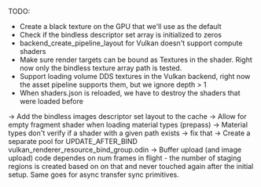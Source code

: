 
TODO:
- Create a black texture on the GPU that we'll use as the default 
- Check if the bindless descriptor set array is initialized to zeros
- backend_create_pipeline_layout for Vulkan doesn't support compute shaders
- Make sure render targets can be bound as Textures in the shader. Right now only the bindless texture array path is tested.
- Support loading volume DDS textures in the Vulkan backend, right now the asset pipeline supports them, but we ignore depth > 1
- When shaders.json is reloaded, we have to destroy the shaders that were loaded before

-> Add the bindless images descriptor set layout to the cache
-> Allow for empty fragment shader when loading material types (prepass)
-> Material types don't verify if a shader with a given path exists -> fix that
-> Create a separate pool for UPDATE_AFTER_BIND vulkan_renderer_resource_bind_group.odin
-> Buffer upload (and image upload) code dependes on num frames in flight - the number of staging regions is created based on 
    on that and never touched again after the initial setup. Same goes for async transfer sync primitives.
    